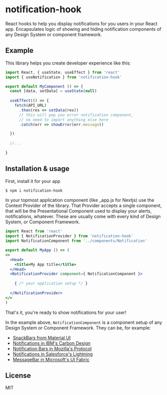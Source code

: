 # notification-hook

React hooks to help you display notifications for you users in your React app. Encapsulates logic of showing and hiding notification components of any Design System or component framework.

## Example

This library helps you create developer experience like this:

```jsx
import React, { useState, useEffect } from 'react'
import { useNotification } from 'notification-hook'

export default MyComponent () => {
  const [data, setData] = useState(null)
  
  useEffect(() => {
    fetch(API_URL)
      .then(res => setData(res))
      // this will pop you error notification component, 
      // no need to import anything else here
      .catch(err => showError(err.message)) 

  })
  
  //...
  
}

```

## Installation & usage

First, install it for your app

```bash
$ npm i notification-hook
```

In your topmost application component (like _app.js for Nextjs) use the Context Provider of the library.
That Provider accepts a single component, that will be the Presentational Component used to display your alerts, notifications, whatever. These are usually come with every kind of Design System, or Component Framework.

```jsx
import React from 'react'
import { NotificationProvider } from 'notification-hook'
import NotificationComponent from '../components/Notification'

export default MyApp () => (
<>
  <Head>
    <title>My App title</title>
  </Head>
  <NotificationProvider component={ NotificationComponent }>
  
    { /* your application setup */ }
    
  </NotificationProvider>
</>
)
```

That's it, you're ready to show notifications for your user!

In the example above, `NotificationComponent` is a component setup of any Design System or Component Framework. 
They can be, for example:

- [SnackBars from Material UI](https://material-ui.com/components/snackbars/)
- [Notifications in IBM's Carbon Design](http://react.carbondesignsystem.com/?path=/story/notifications--toast)
- [Notification Bars in Mozilla's Protocol](https://protocol.mozilla.org/patterns/molecules/notification-bar.html)
- [Notifications in Salesforce's Lightning](https://www.lightningdesignsystem.com/components/notifications/)
- [MessageBar in Microsoft's UI Fabric](https://developer.microsoft.com/en-us/fabric#/controls/web/messagebar)

## License

MIT
